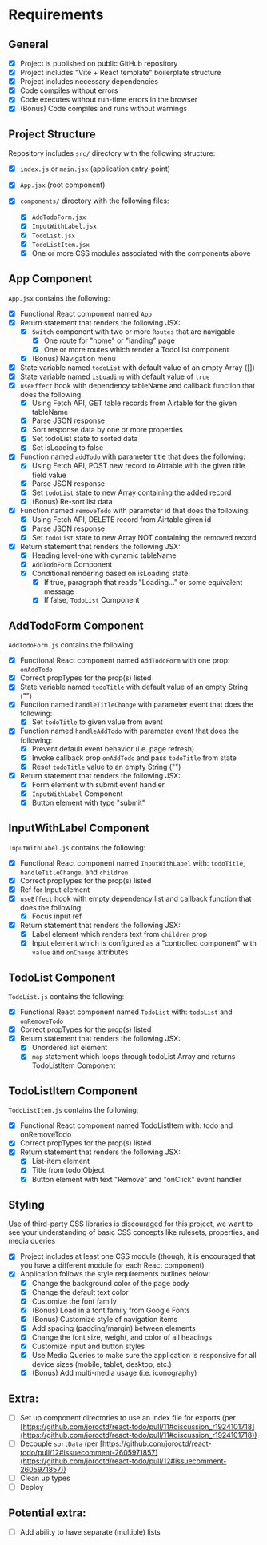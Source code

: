 # Requirements

## General

- [x] Project is published on public GitHub repository
- [x] Project includes "Vite + React template" boilerplate structure
- [x] Project includes necessary dependencies
- [x] Code compiles without errors
- [x] Code executes without run-time errors in the browser
- [x] (Bonus) Code compiles and runs without warnings

## Project Structure

Repository includes `src/` directory with the following structure:

- [x] `index.js` or `main.jsx` (application entry-point)
- [x] `App.jsx` (root component)

- [x] `components/` directory with the following files:
  - [x] `AddTodoForm.jsx`
  - [x] `InputWithLabel.jsx`
  - [x] `TodoList.jsx`
  - [x] `TodoListItem.jsx`
  - [x] One or more CSS modules associated with the components above

## App Component

`App.jsx` contains the following:

- [x] Functional React component named `App`
- [x] Return statement that renders the following JSX:
  - [x] `Switch` component with two or more `Routes` that are navigable
    - [x] One route for "home" or "landing" page
    - [x] One or more routes which render a TodoList component
  - [x] (Bonus) Navigation menu
- [x] State variable named `todoList` with default value of an empty Array ([])
- [x] State variable named `isLoading` with default value of `true`
- [x] `useEffect` hook with dependency tableName and callback function that does the following:
  - [x] Using Fetch API, GET table records from Airtable for the given tableName
  - [x] Parse JSON response
  - [x] Sort response data by one or more properties
  - [x] Set todoList state to sorted data
  - [x] Set isLoading to false
- [x] Function named `addTodo` with parameter title that does the following:
  - [x] Using Fetch API, POST new record to Airtable with the given title field value
  - [x] Parse JSON response
  - [x] Set `todoList` state to new Array containing the added record
  - [x] (Bonus) Re-sort list data
- [x] Function named `removeTodo` with parameter id that does the following:
  - [x] Using Fetch API, DELETE record from Airtable given id
  - [x] Parse JSON response
  - [x] Set `todoList` state to new Array NOT containing the removed record
- [x] Return statement that renders the following JSX:
  - [x] Heading level-one with dynamic tableName
  - [x] `AddTodoForm` Component
  - [x] Conditional rendering based on isLoading state:
    - [x] If true, paragraph that reads "Loading..." or some equivalent message
    - [x] If false, `TodoList` Component

## AddTodoForm Component

`AddTodoForm.js` contains the following:

- [x] Functional React component named `AddTodoForm` with one prop: `onAddTodo`
- [x] Correct propTypes for the prop(s) listed
- [x] State variable named `todoTitle` with default value of an empty String ("")
- [x] Function named `handleTitleChange` with parameter event that does the following:
  - [x] Set `todoTitle` to given value from event
- [x] Function named `handleAddTodo` with parameter event that does the following:
  - [x] Prevent default event behavior (i.e. page refresh)
  - [x] Invoke callback prop `onAddTodo` and pass `todoTitle` from state
  - [x] Reset `todoTitle` value to an empty String ("")
- [x] Return statement that renders the following JSX:
  - [x] Form element with submit event handler
  - [x] `InputWithLabel` Component
  - [x] Button element with type "submit"

## InputWithLabel Component

`InputWithLabel.js` contains the following:

- [x] Functional React component named `InputWithLabel` with: `todoTitle`, `handleTitleChange`, and `children`
- [x] Correct propTypes for the prop(s) listed
- [x] Ref for Input element
- [x] `useEffect` hook with empty dependency list and callback function that does the following:
  - [x] Focus input ref
- [x] Return statement that renders the following JSX:
  - [x] Label element which renders text from `children` prop
  - [x] Input element which is configured as a "controlled component" with `value` and `onChange` attributes

## TodoList Component

`TodoList.js` contains the following:

- [x] Functional React component named `TodoList` with: `todoList` and `onRemoveTodo`
- [x] Correct propTypes for the prop(s) listed
- [x] Return statement that renders the following JSX:
  - [x] Unordered list element
  - [x] `map` statement which loops through todoList Array and returns TodoListItem Component

## TodoListItem Component

`TodoListItem.js` contains the following:

- [x] Functional React component named TodoListItem with: todo and onRemoveTodo
- [x] Correct propTypes for the prop(s) listed
- [x] Return statement that renders the following JSX:
  - [x] List-item element
  - [x] Title from todo Object
  - [x] Button element with text "Remove" and "onClick" event handler

## Styling

Use of third-party CSS libraries is discouraged for this project, we want to see your understanding of basic CSS concepts like rulesets, properties, and media queries

- [x] Project includes at least one CSS module (though, it is encouraged that you have a different module for each React component)
- [x] Application follows the style requirements outlines below:
  - [x] Change the background color of the page body
  - [x] Change the default text color
  - [x] Customize the font family
  - [x] (Bonus) Load in a font family from Google Fonts
  - [x] (Bonus) Customize style of navigation items
  - [x] Add spacing (padding/margin) between elements
  - [x] Change the font size, weight, and color of all headings
  - [x] Customize input and button styles
  - [x] Use Media Queries to make sure the application is responsive for all device sizes (mobile, tablet, desktop, etc.)
  - [x] (Bonus) Add multi-media usage (i.e. iconography)

## Extra:

- [ ] Set up component directories to use an index file for exports (per [https://github.com/joroctd/react-todo/pull/11#discussion_r1924101718](https://github.com/joroctd/react-todo/pull/11#discussion_r1924101718))
- [ ] Decouple `sortData` (per [https://github.com/joroctd/react-todo/pull/12#issuecomment-2605971857](https://github.com/joroctd/react-todo/pull/12#issuecomment-2605971857))
- [ ] Clean up types
- [ ] Deploy

## Potential extra:

- [ ] Add ability to have separate (multiple) lists
